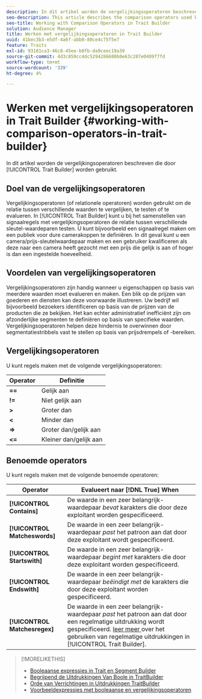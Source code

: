 ```yaml
---
description: In dit artikel worden de vergelijkingsoperatoren beschreven die door Trait Builder worden gebruikt.
seo-description: This article describes the comparison operators used by Trait Builder.
seo-title: Working with Comparison Operators in Trait Builder
solution: Audience Manager
title: Werken met vergelijkingsoperatoren in Trait Builder
uuid: 41bec3b3-e5df-4a6f-abb0-80ce4c75f5e7
feature: Traits
exl-id: 93181ca3-46c8-45ee-b0fb-da9ceec19a39
source-git-commit: 4d3c859cc4dc5294286680b0e63c287e0409f7fd
workflow-type: tm+mt
source-wordcount: '339'
ht-degree: 4%

---
```


# Werken met vergelijkingsoperatoren in Trait Builder {#working-with-comparison-operators-in-trait-builder}

In dit artikel worden de vergelijkingsoperatoren beschreven die door [!UICONTROL Trait Builder] worden gebruikt.

## Doel van de vergelijkingsoperatoren

<!-- c_tb_comparison_operators.xml -->

Vergelijkingsoperatoren (of relationele operatoren) worden gebruikt om de relatie tussen verschillende waarden te vergelijken, te testen of te evalueren. In [!UICONTROL Trait Builder] kunt u bij het samenstellen van signaalregels met vergelijkingsoperatoren de relatie tussen verschillende sleutel-waardeparen testen. U kunt bijvoorbeeld een signaalregel maken om een publiek voor dure camerakoppen te definiëren. In dit geval kunt u een camera/prijs-sleutelwaardepaar maken en een gebruiker kwalificeren als deze naar een camera heeft gezocht met een prijs die gelijk is aan of hoger is dan een ingestelde hoeveelheid.

## Voordelen van vergelijkingsoperatoren

Vergelijkingsoperatoren zijn handig wanneer u eigenschappen op basis van meerdere waarden moet evalueren en maken. Een blik op de prijzen van goederen en diensten kan deze voorwaarde illustreren. Uw bedrijf wil bijvoorbeeld bezoekers identificeren op basis van de prijzen van de producten die ze bekijken. Het kan echter administratief inefficiënt zijn om afzonderlijke segmenten te definiëren op basis van specifieke waarden. Vergelijkingsoperatoren helpen deze hindernis te overwinnen door segmentatiestribbels vast te stellen op basis van prijsdrempels of -bereiken.

## Vergelijkingsoperatoren

U kunt regels maken met de volgende vergelijkingsoperatoren:

| Operator | Definitie |
|---|---|
| **==** | Gelijk aan |
| **!=** | Niet gelijk aan |
| **>** | Groter dan |
| **&lt;** | Minder dan |
| **=>** | Groter dan/gelijk aan |
| **&lt;=** | Kleiner dan/gelijk aan |

## Benoemde operators

U kunt regels maken met de volgende benoemde operatoren:

| Operator | Evalueert naar [!DNL True] When |
|---|---|
| **[!UICONTROL Contains]** | De waarde in een zeer belangrijk-waardepaar *bevat* karakters die door deze exploitant worden gespecificeerd. |
| **[!UICONTROL Matcheswords]** | De waarde in een zeer belangrijk-waardepaar *past* het patroon aan dat door deze exploitant wordt gespecificeerd. |
| **[!UICONTROL Startswith]** | De waarde in een zeer belangrijk-waardepaar *begint met* karakters die door deze exploitant worden gespecificeerd. |
| **[!UICONTROL Endswith]** | De waarde in een zeer belangrijk-waardepaar *beëindigt met* de karakters die door deze exploitant worden gespecificeerd. |
| **[!UICONTROL Matchesregex]** | De waarde in een zeer belangrijk-waardepaar *past* het patroon aan dat door een regelmatige uitdrukking wordt gespecificeerd. [ leer meer ](../../features/traits/trait-builder-regex.md) over het gebruiken van regelmatige uitdrukkingen in [!UICONTROL Trait Builder]. |

>[!MORELIKETHIS]
>
>* [Booleaanse expressies in Trait en Segment Builder](../../reference/boolean-expressions-tsb.md)
>* [ Begrijpend de Uitdrukkingen Van Boole in TraitBuilder ](../../reference/boolean-expressions-tsb.md)
>* [ Orde van Verrichtingen in Uitdrukkingen TraitBuilder ](../../features/traits/trait-operator-precedence.md)
>* [Voorbeeldexpressies met booleaanse en vergelijkingsoperatoren](../../features/traits/trait-expression-samples.md)
